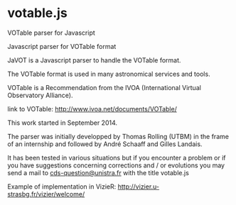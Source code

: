 # votable.js
VOTable parser for Javascript

Javascript parser for VOTable format

JaVOT is a Javascript parser to handle the VOTable format.

The VOTable format is used in many astronomical services and tools.

VOTable is a Recommendation from the IVOA (International Virtual Observatory Alliance).

link to VOTable: http://www.ivoa.net/documents/VOTable/

This work started in September 2014.

The parser was initially developped by Thomas Rolling (UTBM) in the frame of an internship and followed by André Schaaff and Gilles Landais.

It has been tested in various situations but if you encounter a problem or if you have suggestions concerning corrections and / or evolutions you may send a mail to cds-question@unistra.fr with the title votable.js

Example of implementation in VizieR: http://vizier.u-strasbg.fr/vizier/welcome/

